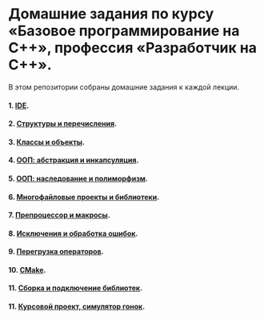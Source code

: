 # Домашние задания по курсу «Базовое программирование на C++», профессия «Разработчик на С++».

В этом репозитории собраны домашние задания к каждой лекции. 

#### 1. [IDE](IDE).
#### 2. [Структуры и перечисления](Structures_and_enumerations).
#### 3. [Классы и объекты](Classes_and_objects).
#### 4. [ООП: абстракция и инкапсуляция](Abstraction_and_encapsulation).
#### 5. [ООП: наследование и полиморфизм](Inheritance_and_polymorphism).
#### 6. [Многофайловые проекты и библиотеки](Multi-file_projects_and_libraries).
#### 7. [Препроцессор и макросы](Preprocessor_and_macros).
#### 8. [Исключения и обработка ошибок](Exceptions_and_error_handling).
#### 9. [Перегрузка операторов](Operator_overloading).
#### 10. [CMake](CMake).
#### 11. [Сборка и подключение библиотек](Building_and_connecting_libraries).
#### 11. [Курсовой проект, симулятор гонок](race_diplom).
